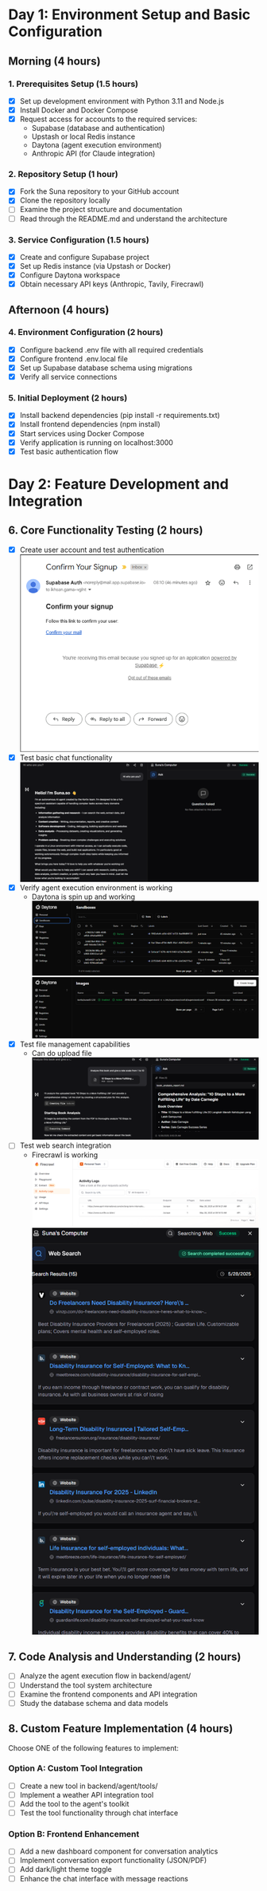 # Day 1: Environment Setup and Basic Configuration

## Morning (4 hours)

### 1. Prerequisites Setup (1.5 hours)
- [x] Set up development environment with Python 3.11 and Node.js
- [x] Install Docker and Docker Compose
- [x] Request access for accounts to the required services:
  - Supabase (database and authentication)
  - Upstash or local Redis instance
  - Daytona (agent execution environment)
  - Anthropic API (for Claude integration)

### 2. Repository Setup (1 hour)
- [x] Fork the Suna repository to your GitHub account
- [x] Clone the repository locally
- [ ] Examine the project structure and documentation
- [ ] Read through the README.md and understand the architecture

### 3. Service Configuration (1.5 hours)
- [x] Create and configure Supabase project
- [x] Set up Redis instance (via Upstash or Docker)
- [x] Configure Daytona workspace
- [x] Obtain necessary API keys (Anthropic, Tavily, Firecrawl)

## Afternoon (4 hours)

### 4. Environment Configuration (2 hours)
- [x] Configure backend .env file with all required credentials
- [x] Configure frontend .env.local file
- [x] Set up Supabase database schema using migrations
- [x] Verify all service connections

### 5. Initial Deployment (2 hours)
- [x] Install backend dependencies (pip install -r requirements.txt)
- [x] Install frontend dependencies (npm install)
- [x] Start services using Docker Compose
- [x] Verify application is running on localhost:3000
- [x] Test basic authentication flow

# Day 2: Feature Development and Integration

## 6. Core Functionality Testing (2 hours)
- [x] Create user account and test authentication
![img.png](img.png)
- [x] Test basic chat functionality
![img_1.png](img_1.png)
- [x] Verify agent execution environment is working
  - Daytona is spin up and working
![img_5.png](img_5.png)
![img_4.png](img_4.png)
- [x] Test file management capabilities
  - Can do upload file
![img_6.png](img_6.png)
- [ ] Test web search integration
  - Firecrawl is working
![img_2.png](img_2.png)
![img_3.png](img_3.png)

## 7. Code Analysis and Understanding (2 hours)
- [ ] Analyze the agent execution flow in backend/agent/
- [ ] Understand the tool system architecture
- [ ] Examine the frontend components and API integration
- [ ] Study the database schema and data models

## 8. Custom Feature Implementation (4 hours)

Choose ONE of the following features to implement:

### Option A: Custom Tool Integration
- [ ] Create a new tool in backend/agent/tools/
- [ ] Implement a weather API integration tool
- [ ] Add the tool to the agent's toolkit
- [ ] Test the tool functionality through chat interface

### Option B: Frontend Enhancement
- [ ] Add a new dashboard component for conversation analytics
- [ ] Implement conversation export functionality (JSON/PDF)
- [ ] Add dark/light theme toggle
- [ ] Enhance the chat interface with message reactions